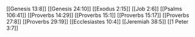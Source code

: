 [[Genesis 13:8]]
[[Genesis 24:10]]
[[Exodus 2:15]]
[[Job 2:6]]
[[Psalms 106:41]]
[[Proverbs 14:29]]
[[Proverbs 15:1]]
[[Proverbs 15:17]]
[[Proverbs 27:8]]
[[Proverbs 29:19]]
[[Ecclesiastes 10:4]]
[[Jeremiah 38:5]]
[[1 Peter 3:7]]
